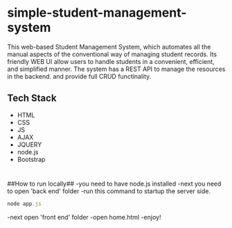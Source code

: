 # simple-student-management-system

This web-based Student Management System, which automates all the manual aspects of the conventional way of 
managing student records. Its friendly WEB UI allow users to handle
students in a convenient, efficient, and simplified manner. The system
has a REST API to manage the resources in the backend. and provide full CRUD functinality.


## Tech Stack ##
- HTML
- CSS
- JS
- AJAX
- JQUERY
- node.js
- Bootstrap
#
#
#
#
##How to run locally##
-you need to have node.js installed
-next you need to open 'back end' folder 
-run this command to startup the server side.
```ruby
node app.js
```
-next open 'front end' folder
-open home.html
-enjoy!
